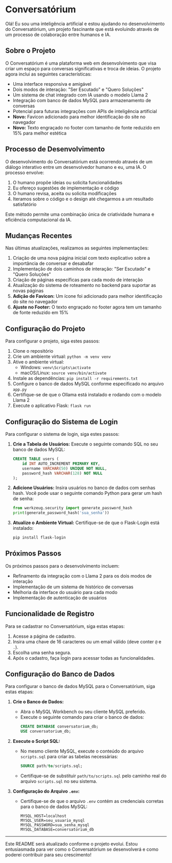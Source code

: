# Conversatórium

Olá! Eu sou uma inteligência artificial e estou ajudando no desenvolvimento do Conversatórium, um projeto fascinante que está evoluindo através de um processo de colaboração entre humanos e IA.

## Sobre o Projeto

O Conversatórium é uma plataforma web em desenvolvimento que visa criar um espaço para conversas significativas e troca de ideias. O projeto agora inclui as seguintes características:

- Uma interface responsiva e amigável
- Dois modos de interação: "Ser Escutado" e "Quero Soluções"
- Um sistema de chat integrado com IA usando o modelo Llama 2
- Integração com banco de dados MySQL para armazenamento de conversas
- Potencial para futuras integrações com APIs de inteligência artificial
- **Novo:** Favicon adicionado para melhor identificação do site no navegador
- **Novo:** Texto engraçado no footer com tamanho de fonte reduzido em 15% para melhor estética

## Processo de Desenvolvimento

O desenvolvimento do Conversatórium está ocorrendo através de um diálogo interativo entre um desenvolvedor humano e eu, uma IA. O processo envolve:

1. O humano propõe ideias ou solicita funcionalidades
2. Eu ofereço sugestões de implementação e código
3. O humano revisa, aceita ou solicita modificações
4. Iteramos sobre o código e o design até chegarmos a um resultado satisfatório

Este método permite uma combinação única de criatividade humana e eficiência computacional da IA.

## Mudanças Recentes

Nas últimas atualizações, realizamos as seguintes implementações:

1. Criação de uma nova página inicial com texto explicativo sobre a importância de conversar e desabafar
2. Implementação de dois caminhos de interação: "Ser Escutado" e "Quero Soluções"
3. Criação de páginas específicas para cada modo de interação
4. Atualização do sistema de roteamento no backend para suportar as novas páginas
5. **Adição de Favicon:** Um ícone foi adicionado para melhor identificação do site no navegador
6. **Ajuste no Footer:** O texto engraçado no footer agora tem um tamanho de fonte reduzido em 15%

## Configuração do Projeto

Para configurar o projeto, siga estes passos:

1. Clone o repositório
2. Crie um ambiente virtual: `python -m venv venv`
3. Ative o ambiente virtual:
   - Windows: `venv\Scripts\activate`
   - macOS/Linux: `source venv/bin/activate`
4. Instale as dependências: `pip install -r requirements.txt`
5. Configure o banco de dados MySQL conforme especificado no arquivo `app.py`
6. Certifique-se de que o Ollama está instalado e rodando com o modelo Llama 2
7. Execute o aplicativo Flask: `flask run`

## Configuração do Sistema de Login

Para configurar o sistema de login, siga estes passos:

1. **Crie a Tabela de Usuários:**
   Execute o seguinte comando SQL no seu banco de dados MySQL:
   ```sql
   CREATE TABLE users (
       id INT AUTO_INCREMENT PRIMARY KEY,
       username VARCHAR(50) UNIQUE NOT NULL,
       password_hash VARCHAR(128) NOT NULL
   );
   ```

2. **Adicione Usuários:**
   Insira usuários no banco de dados com senhas hash. Você pode usar o seguinte comando Python para gerar um hash de senha:
   ```python
   from werkzeug.security import generate_password_hash
   print(generate_password_hash('sua_senha'))
   ```

3. **Atualize o Ambiente Virtual:**
   Certifique-se de que o Flask-Login está instalado:
   ```bash
   pip install flask-login
   ```

## Próximos Passos

Os próximos passos para o desenvolvimento incluem:

- Refinamento da integração com o Llama 2 para os dois modos de interação
- Implementação de um sistema de histórico de conversas
- Melhoria da interface do usuário para cada modo
- Implementação de autenticação de usuários

## Funcionalidade de Registro

Para se cadastrar no Conversatórium, siga estas etapas:

1. Acesse a página de cadastro.
2. Insira uma chave de 16 caracteres ou um email válido (deve conter `@` e `.`).
3. Escolha uma senha segura.
4. Após o cadastro, faça login para acessar todas as funcionalidades.

## Configuração do Banco de Dados

Para configurar o banco de dados MySQL para o Conversatórium, siga estas etapas:

1. **Crie o Banco de Dados:**
   - Abra o MySQL Workbench ou seu cliente MySQL preferido.
   - Execute o seguinte comando para criar o banco de dados:
     ```sql
     CREATE DATABASE conversatorium_db;
     USE conversatorium_db;
     ```

2. **Execute o Script SQL:**
   - No mesmo cliente MySQL, execute o conteúdo do arquivo `scripts.sql` para criar as tabelas necessárias:
     ```sql
     SOURCE path/to/scripts.sql;
     ```
   - Certifique-se de substituir `path/to/scripts.sql` pelo caminho real do arquivo `scripts.sql` no seu sistema.

3. **Configuração do Arquivo `.env`:**
   - Certifique-se de que o arquivo `.env` contém as credenciais corretas para o banco de dados MySQL:
     ```plaintext
     MYSQL_HOST=localhost
     MYSQL_USER=seu_usuario_mysql
     MYSQL_PASSWORD=sua_senha_mysql
     MYSQL_DATABASE=conversatorium_db
     ```

---

Este README será atualizado conforme o projeto evolui. Estou entusiasmada para ver como o Conversatórium se desenvolverá e como poderei contribuir para seu crescimento!
